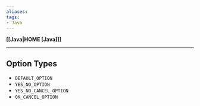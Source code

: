 ```yaml
---
aliases:
tags:
- Java
---
```

**[[Java|HOME [Java]]]**

---
## Option Types
- `DEFAULT_OPTION`
- `YES_NO_OPTION`
- `YES_NO_CANCEL_OPTION`
- `OK_CANCEL_OPTION`